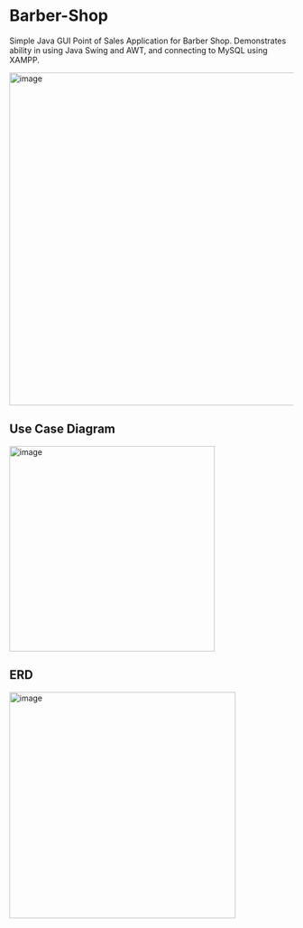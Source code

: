 # Barber-Shop
Simple Java GUI Point of Sales Application for Barber Shop. Demonstrates ability in using Java Swing and AWT, and connecting to MySQL using XAMPP.  

<img width="590" alt="image" src="https://user-images.githubusercontent.com/96785017/197335049-9f1cedb1-c0a8-4a35-b0c5-0f326fcd7090.png">  

## Use Case Diagram
<img width="364" alt="image" src="https://user-images.githubusercontent.com/96785017/197335004-65f82070-b909-4809-9383-a4bea14988cd.png">  

## ERD
<img width="401" alt="image" src="https://user-images.githubusercontent.com/96785017/197335021-2e5de9c1-bbf1-43ae-948d-5a5021a6f8d9.png">
